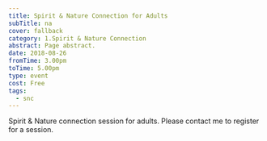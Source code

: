 ```yaml
---
title: Spirit & Nature Connection for Adults
subTitle: na
cover: fallback
category: 1.Spirit & Nature Connection
abstract: Page abstract.
date: 2018-08-26
fromTime: 3.00pm
toTime: 5.00pm
type: event
cost: Free
tags:
  - snc
---
```


Spirit & Nature connection session for adults. Please contact me to register for a session.

